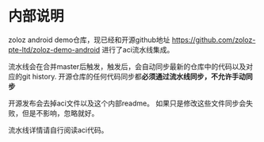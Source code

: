 # 内部说明
zoloz android demo仓库，现已经和开源github地址
https://github.com/zoloz-pte-ltd/zoloz-demo-android
进行了aci流水线集成。

流水线会在合并master后触发，触发后，会自动同步最新的仓库中的代码以及对应的git history.
开源仓库的任何代码同步都**必须通过流水线同步，不允许手动同步**

开源发布会去掉aci文件以及这个内部readme。
如果只是修改这些文件同步会失败，但是不影响，忽略就好。

流水线详情请自行阅读aci代码。